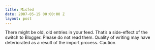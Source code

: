 ```yaml
---
title: Misfed
date: 2007-05-15 00:00:00 Z
layout: post
---
```





There might be old, old entries in your feed. That’s a side-effect of the switch to Blogger. Please do not read them. Quality of writing may have deteriorated as a result of the import process. Caution.
